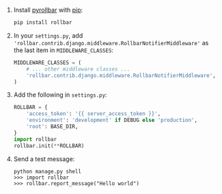 1. Install [pyrollbar](https://github.com/rollbar/pyrollbar) with [pip](http://pip.readthedocs.org/en/stable/quickstart/):

    ```python
    pip install rollbar
    ```

2. In your ``settings.py``, add ``'rollbar.contrib.django.middleware.RollbarNotifierMiddleware'`` as the last item in ``MIDDLEWARE_CLASSES``:

    ```python
    MIDDLEWARE_CLASSES = (
        # ... other middleware classes ...
        'rollbar.contrib.django.middleware.RollbarNotifierMiddleware',
    )
    ```

3. Add the following in ``settings.py``:

    ```python
    ROLLBAR = {
        'access_token': '{{ server_access_token }}',
        'environment': 'development' if DEBUG else 'production',
        'root': BASE_DIR,
    }
    import rollbar
    rollbar.init(**ROLLBAR)
    ```

4. Send a test message:

    ```shell
    python manage.py shell
    >>> import rollbar
    >>> rollbar.report_message("Hello world")
    ```
